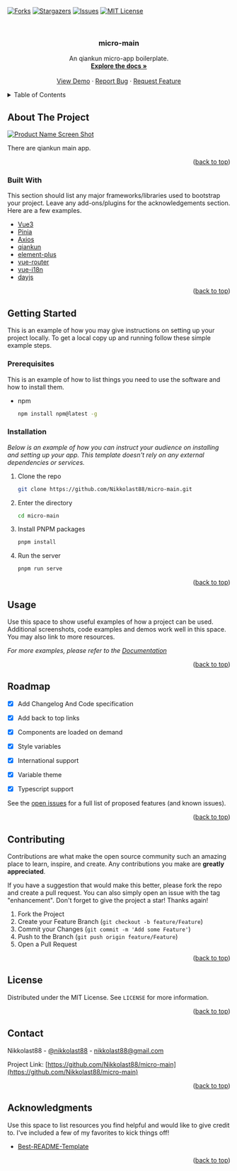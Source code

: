 <div id="top"></div>
<!--
*** Thanks for checking out the Best-README-Template. If you have a suggestion
*** that would make this better, please fork the repo and create a pull request
*** or simply open an issue with the tag "enhancement".
*** Don't forget to give the project a star!
*** Thanks again! Now go create something AMAZING! :D
-->

<!-- PROJECT SHIELDS -->
<!--
*** I'm using markdown "reference style" links for readability.
*** Reference links are enclosed in brackets [ ] instead of parentheses ( ).
*** See the bottom of this document for the declaration of the reference variables
*** for contributors-url, forks-url, etc. This is an optional, concise syntax you may use.
*** https://www.markdownguide.org/basic-syntax/#reference-style-links
-->
[![Forks][forks-shield]][forks-url]
[![Stargazers][stars-shield]][stars-url]
[![Issues][issues-shield]][issues-url]
[![MIT License][license-shield]][license-url]

<!-- PROJECT LOGO -->
<br />
<div align="center">

  <h3 align="center">micro-main</h3>

  <p align="center">
    An qiankun micro-app boilerplate.
    <br />
    <a href="https://github.com/Nikkolast88/micro-main"><strong>Explore the docs »</strong></a>
    <br />
    <br />
    <a href="https://github.com/Nikkolast88/micro-main">View Demo</a>
    ·
    <a href="https://github.com/Nikkolast88/micro-main/issues">Report Bug</a>
    ·
    <a href="https://github.com/Nikkolast88/micro-main/issues">Request Feature</a>
  </p>
</div>

<!-- TABLE OF CONTENTS -->
<details>
  <summary>Table of Contents</summary>
  <ol>
    <li>
      <a href="#about-the-project">About The Project</a>
      <ul>
        <li><a href="#built-with">Built With</a></li>
      </ul>
    </li>
    <li>
      <a href="#getting-started">Getting Started</a>
      <ul>
        <li><a href="#prerequisites">Prerequisites</a></li>
        <li><a href="#installation">Installation</a></li>
      </ul>
    </li>
    <li><a href="#usage">Usage</a></li>
    <li><a href="#roadmap">Roadmap</a></li>
    <li><a href="#contributing">Contributing</a></li>
    <li><a href="#license">License</a></li>
    <li><a href="#contact">Contact</a></li>
    <li><a href="#acknowledgments">Acknowledgments</a></li>
  </ol>
</details>

<!-- ABOUT THE PROJECT -->
## About The Project

[![Product Name Screen Shot][product-screenshot]](https://example.com)

There are qiankun main app.

<p align="right">(<a href="#top">back to top</a>)</p>

### Built With

This section should list any major frameworks/libraries used to bootstrap your project. Leave any add-ons/plugins for the acknowledgements section. Here are a few examples.

* [Vue3](https://vuejs.org/)
* [Pinia](https://pinia.vuejs.org/)
* [Axios](https://axios-http.com/)
* [qiankun](https://qiankun.umijs.org/zh/guide)
* [element-plus](https://element-plus.org/)
* [vue-router](https://router.vuejs.org/)
* [vue-i18n](https://kazupon.github.io/vue-i18n/)
* [dayjs](https://day.js.org/)

<p align="right">(<a href="#top">back to top</a>)</p>

<!-- GETTING STARTED -->
## Getting Started

This is an example of how you may give instructions on setting up your project locally.
To get a local copy up and running follow these simple example steps.

### Prerequisites

This is an example of how to list things you need to use the software and how to install them.

* npm

  ```sh
  npm install npm@latest -g
  ```

### Installation

_Below is an example of how you can instruct your audience on installing and setting up your app. This template doesn't rely on any external dependencies or services._

1. Clone the repo

   ```sh
   git clone https://github.com/Nikkolast88/micro-main.git
   ```
2. Enter the directory

   ```sh
   cd micro-main
   ```

3. Install PNPM packages

   ```sh
   pnpm install
   ```

4. Run the server

   ```js
   pnpm run serve
   ```

<p align="right">(<a href="#top">back to top</a>)</p>

<!-- USAGE EXAMPLES -->
## Usage

Use this space to show useful examples of how a project can be used. Additional screenshots, code examples and demos work well in this space. You may also link to more resources.

_For more examples, please refer to the [Documentation](https://github.com/Nikkolast88/micro-main)_

<p align="right">(<a href="#top">back to top</a>)</p>

<!-- ROADMAP -->
## Roadmap

* [x] Add Changelog And Code specification
* [x] Add back to top links
* [x] Components are loaded on demand
* [x] Style variables
* [x] International support
* [x] Variable theme
* [x] Typescript support


See the [open issues](https://github.com/Nikkolast88/micro-main/issues) for a full list of proposed features (and known issues).

<p align="right">(<a href="#top">back to top</a>)</p>

<!-- CONTRIBUTING -->
## Contributing

Contributions are what make the open source community such an amazing place to learn, inspire, and create. Any contributions you make are **greatly appreciated**.

If you have a suggestion that would make this better, please fork the repo and create a pull request. You can also simply open an issue with the tag "enhancement".
Don't forget to give the project a star! Thanks again!

1. Fork the Project
2. Create your Feature Branch (`git checkout -b feature/Feature`)
3. Commit your Changes (`git commit -m 'Add some Feature'`)
4. Push to the Branch (`git push origin feature/Feature`)
5. Open a Pull Request

<p align="right">(<a href="#top">back to top</a>)</p>

<!-- LICENSE -->
## License

Distributed under the MIT License. See `LICENSE` for more information.

<p align="right">(<a href="#top">back to top</a>)</p>

<!-- CONTACT -->
## Contact

Nikkolast88 - [@nikkolast88](https://twitter.com/nikkolast88) - nikkolast88@gmail.com

Project Link: [https://github.com/Nikkolast88/micro-main](https://github.com/Nikkolast88/micro-main)

<p align="right">(<a href="#top">back to top</a>)</p>

<!-- ACKNOWLEDGMENTS -->
## Acknowledgments

Use this space to list resources you find helpful and would like to give credit to. I've included a few of my favorites to kick things off!

* [Best-README-Template](https://github.com/othneildrew/Best-README-Template)

<p align="right">(<a href="#top">back to top</a>)</p>

<!-- MARKDOWN LINKS & IMAGES -->
<!-- https://www.markdownguide.org/basic-syntax/#reference-style-links -->
[forks-shield]: https://img.shields.io/github/forks/Nikkolast88/micro-main
[forks-url]: https://github.com/Nikkolast88/micro-main/network/members
[stars-shield]: https://img.shields.io/github/stars/Nikkolast88/micro-main
[stars-url]: https://github.com/Nikkolast88/micro-main/stargazers
[issues-shield]: https://img.shields.io/github/issues/Nikkolast88/micro-main
[issues-url]: https://github.com/Nikkolast88/micro-main/issues
[license-shield]: https://img.shields.io/github/license/Nikkolast88/micro-main
[license-url]: https://github.com/Nikkolast88/micro-main/blob/master/LICENSE
[product-screenshot]: public/favicon.ico
